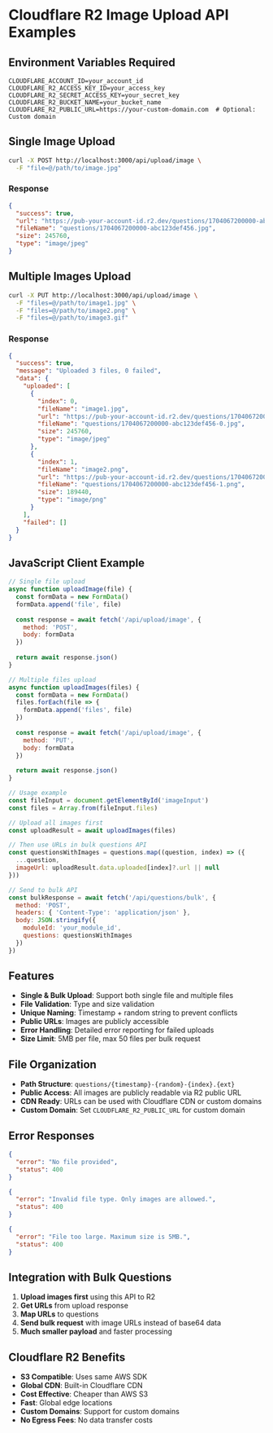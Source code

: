 # Cloudflare R2 Image Upload API Examples

## Environment Variables Required
```env
CLOUDFLARE_ACCOUNT_ID=your_account_id
CLOUDFLARE_R2_ACCESS_KEY_ID=your_access_key
CLOUDFLARE_R2_SECRET_ACCESS_KEY=your_secret_key
CLOUDFLARE_R2_BUCKET_NAME=your_bucket_name
CLOUDFLARE_R2_PUBLIC_URL=https://your-custom-domain.com  # Optional: Custom domain
```

## Single Image Upload
```bash
curl -X POST http://localhost:3000/api/upload/image \
  -F "file=@/path/to/image.jpg"
```

### Response
```json
{
  "success": true,
  "url": "https://pub-your-account-id.r2.dev/questions/1704067200000-abc123def456.jpg",
  "fileName": "questions/1704067200000-abc123def456.jpg",
  "size": 245760,
  "type": "image/jpeg"
}
```

## Multiple Images Upload
```bash
curl -X PUT http://localhost:3000/api/upload/image \
  -F "files=@/path/to/image1.jpg" \
  -F "files=@/path/to/image2.png" \
  -F "files=@/path/to/image3.gif"
```

### Response
```json
{
  "success": true,
  "message": "Uploaded 3 files, 0 failed",
  "data": {
    "uploaded": [
      {
        "index": 0,
        "fileName": "image1.jpg",
        "url": "https://pub-your-account-id.r2.dev/questions/1704067200000-abc123def456-0.jpg",
        "fileName": "questions/1704067200000-abc123def456-0.jpg",
        "size": 245760,
        "type": "image/jpeg"
      },
      {
        "index": 1,
        "fileName": "image2.png",
        "url": "https://pub-your-account-id.r2.dev/questions/1704067200000-abc123def456-1.png",
        "fileName": "questions/1704067200000-abc123def456-1.png",
        "size": 189440,
        "type": "image/png"
      }
    ],
    "failed": []
  }
}
```

## JavaScript Client Example
```javascript
// Single file upload
async function uploadImage(file) {
  const formData = new FormData()
  formData.append('file', file)
  
  const response = await fetch('/api/upload/image', {
    method: 'POST',
    body: formData
  })
  
  return await response.json()
}

// Multiple files upload
async function uploadImages(files) {
  const formData = new FormData()
  files.forEach(file => {
    formData.append('files', file)
  })
  
  const response = await fetch('/api/upload/image', {
    method: 'PUT',
    body: formData
  })
  
  return await response.json()
}

// Usage example
const fileInput = document.getElementById('imageInput')
const files = Array.from(fileInput.files)

// Upload all images first
const uploadResult = await uploadImages(files)

// Then use URLs in bulk questions API
const questionsWithImages = questions.map((question, index) => ({
  ...question,
  imageUrl: uploadResult.data.uploaded[index]?.url || null
}))

// Send to bulk API
const bulkResponse = await fetch('/api/questions/bulk', {
  method: 'POST',
  headers: { 'Content-Type': 'application/json' },
  body: JSON.stringify({
    moduleId: 'your_module_id',
    questions: questionsWithImages
  })
})
```

## Features
- **Single & Bulk Upload**: Support both single file and multiple files
- **File Validation**: Type and size validation
- **Unique Naming**: Timestamp + random string to prevent conflicts
- **Public URLs**: Images are publicly accessible
- **Error Handling**: Detailed error reporting for failed uploads
- **Size Limit**: 5MB per file, max 50 files per bulk request

## File Organization
- **Path Structure**: `questions/{timestamp}-{random}-{index}.{ext}`
- **Public Access**: All images are publicly readable via R2 public URL
- **CDN Ready**: URLs can be used with Cloudflare CDN or custom domains
- **Custom Domain**: Set `CLOUDFLARE_R2_PUBLIC_URL` for custom domain

## Error Responses
```json
{
  "error": "No file provided",
  "status": 400
}
```

```json
{
  "error": "Invalid file type. Only images are allowed.",
  "status": 400
}
```

```json
{
  "error": "File too large. Maximum size is 5MB.",
  "status": 400
}
```

## Integration with Bulk Questions
1. **Upload images first** using this API to R2
2. **Get URLs** from upload response
3. **Map URLs** to questions
4. **Send bulk request** with image URLs instead of base64 data
5. **Much smaller payload** and faster processing

## Cloudflare R2 Benefits
- **S3 Compatible**: Uses same AWS SDK
- **Global CDN**: Built-in Cloudflare CDN
- **Cost Effective**: Cheaper than AWS S3
- **Fast**: Global edge locations
- **Custom Domains**: Support for custom domains
- **No Egress Fees**: No data transfer costs
